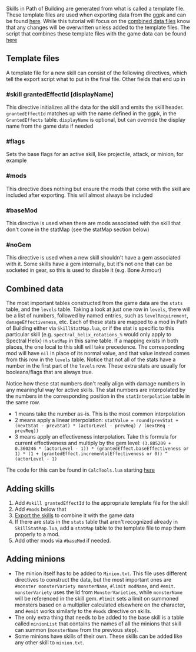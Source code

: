 Skills in Path of Building are generated from what is called a template file.  These template files are used when exporting data from the ggpk and can be found [here](../src/Export/Skills).  While this tutorial will focus on the [combined data files](../src/Data/Skills) know that any changes will be overwritten unless added to the template files.  The script that combines these template files with the game data can be found [here](../src/Export/Scripts/skills.lua)

## Template files

A template file for a new skill can consist of the following directives, which tell the export script what to put in the final file.  Other fields that end up in 

### #skill grantedEffectId [displayName]
This directive initializes all the data for the skill and emits the skill header.  `grantedEffectId` matches up with the name defined in the ggpk, in the `GrantedEffects` table.  `displayName` is optional, but can override the display name from the game data if needed

### #flags
Sets the base flags for an active skill, like projectile, attack, or minion, for example

### #mods
This directive does nothing but ensure the mods that come with the skill are included after exporting.  This will almost always be included

### #baseMod
This directive is used when there are mods associated with the skill that don't come in the statMap (see the statMap section below)

### #noGem
This directive is used when a new skill shouldn't have a gem associated with it.  Some skills have a gem internally, but it's not one that can be socketed in gear, so this is used to disable it (e.g. Bone Armour)

## Combined data

The most important tables constructed from the game data are the `stats` table, and the `levels` table.  Taking a look at just one row in `levels`, there will be a list of numbers, followed by named entries, such as `levelRequirement`, `damageEffectiveness`, etc.  Each of these stats are mapped to a mod in Path of Building either via `SkillStatMap.lua`, or if the stat is specific to this particular skill (e.g. `spectral_helix_rotations_%` would only apply to Spectral Helix) in `statMap` in this same table.  If a mapping exists in both places, the one local to this skill will take precedence.  The corresponding mod will have `nil` in place of its normal value, and that value instead comes from this row in the `levels` table.  Notice that not all of the stats have a number in the first part of the `levels` row.  These extra stats are usually for booleans/flags that are always true.

Notice how these stat numbers don't really align with damage numbers in any meaningful way for active skills.  The stat numbers are interpolated by the numbers in the corresponding position in the `statInterpolation` table in the same row.
* 1 means take the number as-is.  This is the most common interpolation
* 2 means apply a linear interpolation: `statValue = round(prevStat + (nextStat - prevStat) * (actorLevel - prevReq) / (nextReq - prevReq))`
* 3 means apply an effectiveness interpolation.  Take this formula for current effectiveness and multiply by the gem level: `(3.885209 + 0.360246 * (actorLevel - 1)) * (grantedEffect.baseEffectiveness or 1) * (1 + (grantedEffect.incrementalEffectiveness or 0)) ^ (actorLevel - 1)` 

The code for this can be found in `CalcTools.lua` starting [here](../src/Modules/CalcTools.lua#L166)

## Adding skills

1. Add `#skill grantedEffectId` to the appropriate template file for the skill
2. Add `#mods` below that
3. [Export the skills](../CONTRIBUTING.md#exporting-ggpk-data-from-path-of-exile) to combine it with the game data
4. If there are stats in the `stats` table that aren't recognized already in `SkillStatMap.lua`, add a `statMap` table to the template file to map them properly to a mod.
5. Add other mods via `#baseMod` if needed.

## Adding minions

* The minion itself has to be added to `Minion.txt`.  This file uses different directives to construct the data, but the most important ones are `#monster monsterVariety monsterName`, `#limit modName`, and `#emit`. `monsterVariety` uses the Id from `MonsterVarieties`, while `monsterName` will be referenced in the skill gem.  `#limit` sets a limit on summoned monsters based on a multiplier calculated elsewhere on the character, and `#emit` works similarly to the `#mods` directive on skills.
* The only extra thing that needs to be added to the base skill is a table called `minionList` that contains the names of all the minions that skill can summon (`monsterName` from the previous step).
* Some minions have skills of their own.  These skills can be added like any other skill to `minion.txt`.

